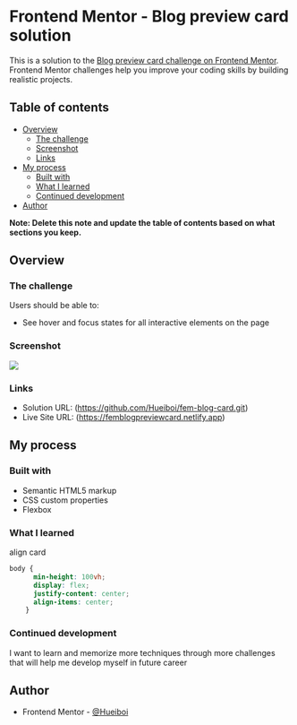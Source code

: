 # Frontend Mentor - Blog preview card solution

This is a solution to the [Blog preview card challenge on Frontend Mentor](https://www.frontendmentor.io/challenges/blog-preview-card-ckPaj01IcS). Frontend Mentor challenges help you improve your coding skills by building realistic projects. 

## Table of contents

- [Overview](#overview)
  - [The challenge](#the-challenge)
  - [Screenshot](#screenshot)
  - [Links](#links)
- [My process](#my-process)
  - [Built with](#built-with)
  - [What I learned](#what-i-learned)
  - [Continued development](#continued-development)
- [Author](#author)

**Note: Delete this note and update the table of contents based on what sections you keep.**

## Overview

### The challenge

Users should be able to:

- See hover and focus states for all interactive elements on the page

### Screenshot

![](![blog-preview-card-img](./image.png))

### Links

- Solution URL: (https://github.com/Hueiboi/fem-blog-card.git)
- Live Site URL: (https://femblogpreviewcard.netlify.app)

## My process

### Built with

- Semantic HTML5 markup
- CSS custom properties
- Flexbox

### What I learned

align card
```css
body {
      min-height: 100vh;
      display: flex;
      justify-content: center;
      align-items: center;
    }
```

### Continued development

I want to learn and memorize more techniques through more challenges that will help me develop myself in future career

## Author

- Frontend Mentor - [@Hueiboi](https://www.frontendmentor.io/profile/Hueiboi)

